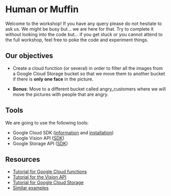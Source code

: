 # Human or Muffin
Welcome to the workshop! If you have any query please do not hesitate to ask us. We might be busy but... we are here for that.
Try to complete it without looking into the code but... if you get stuck or you cannot attend to the full workshop, feel free to poke the code and experiment things.

## Our objectives
- Create a cloud function (or several) in order to filter all the images from a Google Cloud Storage bucket so that we move them to another bucket if there is **only one face** in the picture.

- **Bonus**: Move to a different bucket called angry_customers where we will move the pictures with people that are angry.

## Tools

We are going to use the following tools:
- Google Cloud SDK ([information](https://cloud.google.com/sdk/) and [installation](https://cloud.google.com/sdk/downloads#interactive))
- Google Vision API ([SDK](https://github.com/googlecloudplatform/google-cloud-node#cloud-vision-beta))
- Google Storage API ([SDK](https://github.com/googlecloudplatform/google-cloud-node#cloud-storage-ga))


## Resources
- [Tutorial for Google Cloud functions](https://cloud.google.com/functions/docs/tutorials/http)
- [Tutorial for the Vision API](https://cloud.google.com/vision/docs/face-tutorial)
- [Tutorial for Google Cloud Storage](https://cloud.google.com/nodejs/getting-started/using-cloud-storage)
- [Similar examples](https://github.com/GoogleCloudPlatform/nodejs-docs-samples)

